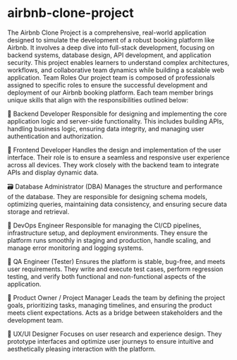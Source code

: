 # airbnb-clone-project
The Airbnb Clone Project is a comprehensive, real-world application designed to simulate the development of a robust booking platform like Airbnb. It involves a deep dive into full-stack development, focusing on backend systems, database design, API development, and application security. This project enables learners to understand complex architectures, workflows, and collaborative team dynamics while building a scalable web application.
Team Roles
Our project team is composed of professionals assigned to specific roles to ensure the successful development and deployment of our Airbnb booking platform. Each team member brings unique skills that align with the responsibilities outlined below:

🔧 Backend Developer
Responsible for designing and implementing the core application logic and server-side functionality. This includes building APIs, handling business logic, ensuring data integrity, and managing user authentication and authorization.

🎨 Frontend Developer
Handles the design and implementation of the user interface. Their role is to ensure a seamless and responsive user experience across all devices. They work closely with the backend team to integrate APIs and display dynamic data.

🗃️ Database Administrator (DBA)
Manages the structure and performance of the database. They are responsible for designing schema models, optimizing queries, maintaining data consistency, and ensuring secure data storage and retrieval.

🔌 DevOps Engineer
Responsible for managing the CI/CD pipelines, infrastructure setup, and deployment environments. They ensure the platform runs smoothly in staging and production, handle scaling, and manage error monitoring and logging systems.

🧪 QA Engineer (Tester)
Ensures the platform is stable, bug-free, and meets user requirements. They write and execute test cases, perform regression testing, and verify both functional and non-functional aspects of the application.

🧠 Product Owner / Project Manager
Leads the team by defining the project goals, prioritizing tasks, managing timelines, and ensuring the product meets client expectations. Acts as a bridge between stakeholders and the development team.

🧩 UX/UI Designer
Focuses on user research and experience design. They prototype interfaces and optimize user journeys to ensure intuitive and aesthetically pleasing interaction with the platform.
